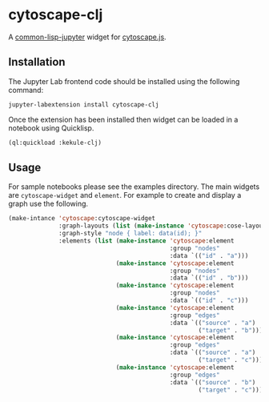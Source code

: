 # cytoscape-clj

A [common-lisp-jupyter][] widget for [cytoscape.js][].

## Installation

The Jupyter Lab frontend code should be installed using the following command:

```
jupyter-labextension install cytoscape-clj
```

Once the extension has been installed then widget can be loaded in a notebook
using Quicklisp.

```lisp
(ql:quickload :kekule-clj)
```

## Usage

For sample notebooks please see the examples directory. The main widgets are
`cytoscape-widget` and `element`. For example to create and display a graph
use the following.

```lisp
(make-intance 'cytoscape:cytoscape-widget
              :graph-layouts (list (make-instance 'cytoscape:cose-layout))
              :graph-style "node { label: data(id); }"
              :elements (list (make-instance 'cytoscape:element
                                             :group "nodes"
                                             :data `(("id" . "a")))
                              (make-instance 'cytoscape:element
                                             :group "nodes"
                                             :data `(("id" . "b")))
                              (make-instance 'cytoscape:element
                                             :group "nodes"
                                             :data `(("id" . "c")))
                              (make-instance 'cytoscape:element
                                             :group "edges"
                                             :data `(("source" . "a")
                                                     ("target" . "b")))
                              (make-instance 'cytoscape:element
                                             :group "edges"
                                             :data `(("source" . "a")
                                                     ("target" . "c")))
                              (make-instance 'cytoscape:element
                                             :group "edges"
                                             :data `(("source" . "b")
                                                     ("target" . "c")))))
```

[common-lisp-jupyter]: https://yitzchak.github.io/common-lisp-jupyter/ 
[cytoscape.js]: https://js.cytoscape.org/
